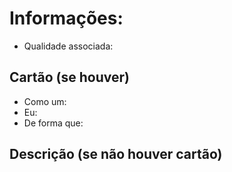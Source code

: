# Informações:
- Qualidade associada: 

## Cartão (se houver)

- Como um:
- Eu: 
- De forma que: 

## Descrição (se não houver cartão)
